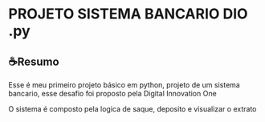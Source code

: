
# PROJETO SISTEMA BANCARIO DIO .py
## ☕Resumo
Esse é meu primeiro projeto básico em python, projeto de um sistema bancario,
esse desafio foi proposto pela Digital Innovation One

O sistema é composto pela logica de saque, deposito e visualizar o extrato

